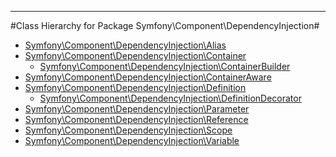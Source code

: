 - - -

#Class Hierarchy for Package Symfony\Component\DependencyInjection#<ul>
<li><a href="https://github.com/JeyDotC/Hirudo-docs/blob/master/symfony/component/dependencyinjection/alias.md">Symfony\Component\DependencyInjection\Alias</a></li>
<li><a href="https://github.com/JeyDotC/Hirudo-docs/blob/master/symfony/component/dependencyinjection/container.md">Symfony\Component\DependencyInjection\Container</a><ul>
<li><a href="https://github.com/JeyDotC/Hirudo-docs/blob/master/symfony/component/dependencyinjection/containerbuilder.md">Symfony\Component\DependencyInjection\ContainerBuilder</a></li>
</ul>
</li>
<li><a href="https://github.com/JeyDotC/Hirudo-docs/blob/master/symfony/component/dependencyinjection/containeraware.md">Symfony\Component\DependencyInjection\ContainerAware</a></li>
<li><a href="https://github.com/JeyDotC/Hirudo-docs/blob/master/symfony/component/dependencyinjection/definition.md">Symfony\Component\DependencyInjection\Definition</a><ul>
<li><a href="https://github.com/JeyDotC/Hirudo-docs/blob/master/symfony/component/dependencyinjection/definitiondecorator.md">Symfony\Component\DependencyInjection\DefinitionDecorator</a></li>
</ul>
</li>
<li><a href="https://github.com/JeyDotC/Hirudo-docs/blob/master/symfony/component/dependencyinjection/parameter.md">Symfony\Component\DependencyInjection\Parameter</a></li>
<li><a href="https://github.com/JeyDotC/Hirudo-docs/blob/master/symfony/component/dependencyinjection/reference.md">Symfony\Component\DependencyInjection\Reference</a></li>
<li><a href="https://github.com/JeyDotC/Hirudo-docs/blob/master/symfony/component/dependencyinjection/scope.md">Symfony\Component\DependencyInjection\Scope</a></li>
<li><a href="https://github.com/JeyDotC/Hirudo-docs/blob/master/symfony/component/dependencyinjection/variable.md">Symfony\Component\DependencyInjection\Variable</a></li>
</ul>
